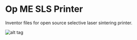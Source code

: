 Op ME SLS Printer
=================

Inventor files for open source selective laser sintering printer.

![alt tag](https://raw.githubusercontent.com/opme/slscad/master/printer.jpg)
